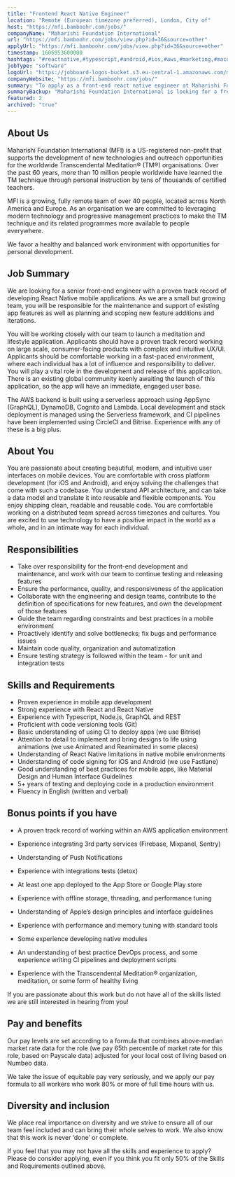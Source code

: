 ```yaml
---
title: "Frontend React Native Engineer"
location: "Remote (European timezone preferred), London, City of"
host: "https://mfi.bamboohr.com/jobs/"
companyName: "Maharishi Foundation International"
url: "https://mfi.bamboohr.com/jobs/view.php?id=36&source=other"
applyUrl: "https://mfi.bamboohr.com/jobs/view.php?id=36&source=other"
timestamp: 1606953600000
hashtags: "#reactnative,#typescript,#android,#ios,#aws,#marketing,#macos,#management,#ui/ux,#git"
jobType: "software"
logoUrl: "https://jobboard-logos-bucket.s3.eu-central-1.amazonaws.com/maharishi-foundation-international"
companyWebsite: "https://mfi.bamboohr.com/jobs/"
summary: "To apply as a front-end react native engineer at Maharishi Foundation International, you preferably need to have 60 years, more than 10 million people worldwide have learned the TM technique through personal instruction by tens of thousands of certified teachers."
summaryBackup: "Maharishi Foundation International is looking for a front-end react native engineer that has experience in: #reactjs, #typescript, #android."
featured: 2
archived: "true"
---
```


## About Us

Maharishi Foundation International (MFI) is a US-registered non-profit that supports the development of new technologies and outreach opportunities for the worldwide Transcendental Meditation® (TM®) organisations. Over the past 60 years, more than 10 million people worldwide have learned the TM technique through personal instruction by tens of thousands of certified teachers. 

MFI is a growing, fully remote team of over 40 people, located across North America and Europe. As an organisation we are committed to leveraging modern technology and progressive management practices to make the TM technique and its related programmes more available to people everywhere. 

We favor a healthy and balanced work environment with opportunities for personal development.  

## Job Summary

We are looking for a senior front-end engineer with a proven track record of developing React Native mobile applications. As we are a small but growing team, you will be responsible for the maintenance and support of existing app features as well as planning and scoping new feature additions and iterations.

You will be working closely with our team to launch a meditation and lifestyle application. Applicants should have a proven track record working on large scale, consumer-facing products with complex and intuitive UX/UI. Applicants should be comfortable working in a fast-paced environment, where each individual has a lot of influence and responsibility to deliver. You will play a vital role in the development and release of this application. There is an existing global community keenly awaiting the launch of this application, so the app will have an immediate, engaged user base. 

The AWS backend is built using a serverless approach using AppSync (GraphQL), DynamoDB, Cognito and Lambda. Local development and stack deployment is managed using the Serverless framework, and CI pipelines have been implemented using CircleCI and Bitrise. Experience with any of these is a big plus.

## About You

You are passionate about creating beautiful, modern, and intuitive user interfaces on mobile devices. You are comfortable with cross platform development (for iOS and Android), and enjoy solving the challenges that come with such a codebase. You understand API architecture, and can take a data model and translate it into reusable and flexible components. You enjoy shipping clean, readable and reusable code. You are comfortable working on a distributed team spread across timezones and cultures. You are excited to use technology to have a positive impact in the world as a whole, and in an intimate way for each individual. 

## Responsibilities

*   Take over responsibility for the front-end development and maintenance, and work with our team to continue testing and releasing features
*   Ensure the performance, quality, and responsiveness of the application
*   Collaborate with the engineering and design teams, contribute to the definition of specifications for new features, and own the development of those features
*   Guide the team regarding constraints and best practices in a mobile environment
*   Proactively identify and solve bottlenecks; fix bugs and performance issues
*   Maintain code quality, organization and automatization
*   Ensure testing strategy is followed within the team - for unit and integration tests

## Skills and Requirements 

*   Proven experience in mobile app development 
*   Strong experience with React and React Native 
*   Experience with Typescript, Node.js, GraphQL and REST
*   Proficient with code versioning tools (Git)
*   Basic understanding of using CI to deploy apps (we use Bitrise)
*   Attention to detail to implement and bring designs to life using animations (we use Animated and Reanimated in some places)
*   Understanding of React Native limitations in native mobile environments
*   Understanding of code signing for iOS and Android (we use Fastlane)
*   Good understanding of best practices for mobile apps, like Material Design and Human Interface Guidelines
*   5+ years of testing and deploying code in a production environment
*   Fluency in English (written and verbal)

## Bonus points if you have 

*   A proven track record of working within an AWS application environment
*   Experience integrating 3rd party services (Firebase, Mixpanel, Sentry)
*   Understanding of Push Notifications
*   Experience with integrations tests (detox)
*   At least one app deployed to the App Store or Google Play store
*   Experience with offline storage, threading, and performance tuning
*   Understanding of Apple’s design principles and interface guidelines
*   Experience with performance and memory tuning with standard tools  
    
*   Some experience developing native modules
*   An understanding of best practice DevOps process, and some experience writing CI pipelines and deployment scripts
*   Experience with the Transcendental Meditation® organization, meditation, or some form of healthy living  
    

If you are passionate about this work but do not have all of the skills listed we are still interested in hearing from you! 

## Pay and benefits

Our pay levels are set according to a formula that combines above-median market rate data for the role (we pay 65th percentile of market rate for this role, based on Payscale data) adjusted for your local cost of living based on Numbeo data.

We take the issue of equitable pay very seriously, and we apply our pay formula to all workers who work 80% or more of full time hours with us.

## Diversity and inclusion

We place real importance on diversity and we strive to ensure all of our team feel included and can bring their whole selves to work. We also know that this work is never ‘done’ or complete.

If you feel that you may not have all the skills and experience to apply? Please do consider applying, even if you think you fit only 50% of the Skills and Requirements outlined above.
